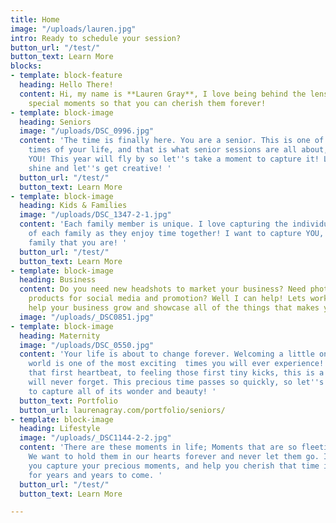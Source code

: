 ```yaml
---
title: Home
image: "/uploads/lauren.jpg"
intro: Ready to schedule your session?
button_url: "/test/"
button_text: Learn More
blocks:
- template: block-feature
  heading: Hello There!
  content: Hi, my name is **Lauren Gray**, I love being behind the lens, capturing
    special moments so that you can cherish them forever!
- template: block-image
  heading: Seniors
  image: "/uploads/DSC_0996.jpg"
  content: 'The time is finally here. You are a senior. This is one of the most exciting
    times of your life, and that is what senior sessions are all about, celebrating
    YOU! This year will fly by so let''s take a moment to capture it! Let your personality
    shine and let''s get creative! '
  button_url: "/test/"
  button_text: Learn More
- template: block-image
  heading: Kids & Families
  image: "/uploads/DSC_1347-2-1.jpg"
  content: 'Each family member is unique. I love capturing the individual personalities
    of each family as they enjoy time together! I want to capture YOU, being the amazing
    family that you are! '
  button_url: "/test/"
  button_text: Learn More
- template: block-image
  heading: Business
  content: Do you need new headshots to market your business? Need photos of your
    products for social media and promotion? Well I can help! Lets work together to
    help your business grow and showcase all of the things that makes you great!
  image: "/uploads/_DSC0851.jpg"
- template: block-image
  heading: Maternity
  image: "/uploads/DSC_0550.jpg"
  content: 'Your life is about to change forever. Welcoming a little one into the
    world is one of the most exciting  times you will ever experience! From hearing
    that first heartbeat, to feeling those first tiny kicks, this is a time that you
    will never forget. This precious time passes so quickly, so let''s take the time
    to capture all of its wonder and beauty! '
  button_text: Portfolio
  button_url: laurenagray.com/portfolio/seniors/
- template: block-image
  heading: Lifestyle
  image: "/uploads/_DSC1144-2-2.jpg"
  content: 'There are these moments in life; Moments that are so fleeting and so precious.
    We want to hold them in our hearts forever and never let them go. I want to help
    you capture your precious moments, and help you cherish that time in your life
    for years and years to come. '
  button_url: "/test/"
  button_text: Learn More

---
```

